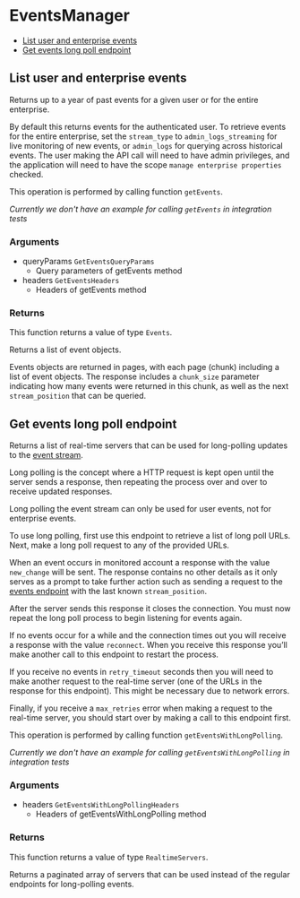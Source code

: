 # EventsManager


- [List user and enterprise events](#list-user-and-enterprise-events)
- [Get events long poll endpoint](#get-events-long-poll-endpoint)

## List user and enterprise events

Returns up to a year of past events for a given user
or for the entire enterprise.

By default this returns events for the authenticated user. To retrieve events
for the entire enterprise, set the `stream_type` to `admin_logs_streaming`
for live monitoring of new events, or `admin_logs` for querying across
historical events. The user making the API call will
need to have admin privileges, and the application will need to have the
scope `manage enterprise properties` checked.

This operation is performed by calling function `getEvents`.


*Currently we don't have an example for calling `getEvents` in integration tests*

### Arguments

- queryParams `GetEventsQueryParams`
  - Query parameters of getEvents method
- headers `GetEventsHeaders`
  - Headers of getEvents method


### Returns

This function returns a value of type `Events`.

Returns a list of event objects.

Events objects are returned in pages, with each page (chunk)
including a list of event objects. The response includes a
`chunk_size` parameter indicating how many events were returned in this
chunk, as well as the next `stream_position` that can be
queried.


## Get events long poll endpoint

Returns a list of real-time servers that can be used for long-polling updates
to the [event stream](#get-events).

Long polling is the concept where a HTTP request is kept open until the
server sends a response, then repeating the process over and over to receive
updated responses.

Long polling the event stream can only be used for user events, not for
enterprise events.

To use long polling, first use this endpoint to retrieve a list of long poll
URLs. Next, make a long poll request to any of the provided URLs.

When an event occurs in monitored account a response with the value
`new_change` will be sent. The response contains no other details as
it only serves as a prompt to take further action such as sending a
request to the [events endpoint](#get-events) with the last known
`stream_position`.

After the server sends this response it closes the connection. You must now
repeat the long poll process to begin listening for events again.

If no events occur for a while and the connection times out you will
receive a response with the value `reconnect`. When you receive this response
you’ll make another call to this endpoint to restart the process.

If you receive no events in `retry_timeout` seconds then you will need to
make another request to the real-time server (one of the URLs in the response
for this endpoint). This might be necessary due to network errors.

Finally, if you receive a `max_retries` error when making a request to the
real-time server, you should start over by making a call to this endpoint
first.

This operation is performed by calling function `getEventsWithLongPolling`.


*Currently we don't have an example for calling `getEventsWithLongPolling` in integration tests*

### Arguments

- headers `GetEventsWithLongPollingHeaders`
  - Headers of getEventsWithLongPolling method


### Returns

This function returns a value of type `RealtimeServers`.

Returns a paginated array of servers that can be used
instead of the regular endpoints for long-polling events.


